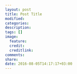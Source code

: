 ```yaml
---
layout: post
title: Post Title
modified:
categories: 
description:
tags: []
image:
  feature:
  credit:
  creditlink:
comments:
share:
date: 2016-08-05T14:17:17+03:00
---
```

